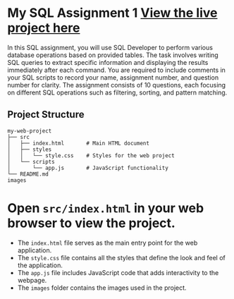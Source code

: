 # My SQL Assignment 1    [View the live project here](https://hjoseph777.github.io/DatabaseSQLAss1/)

In this SQL assignment, you will use SQL Developer to perform various database operations based on provided tables. The task involves writing SQL queries to extract specific information and displaying the results immediately after each command. You are required to include comments in your SQL scripts to record your name, assignment number, and question number for clarity. The assignment consists of 10 questions, each focusing on different SQL operations such as filtering, sorting, and pattern matching. 

## Project Structure

```
my-web-project
├── src
│   ├── index.html       # Main HTML document
│   ├── styles
│   │   └── style.css    # Styles for the web project
│   └── scripts
│       └── app.js       # JavaScript functionality
└── README.md  
images
```



# Open `src/index.html` in your web browser to view the project.



- The `index.html` file serves as the main entry point for the web application.
- The `style.css` file contains all the styles that define the look and feel of the application.
- The `app.js` file includes JavaScript code that adds interactivity to the webpage.
- The `images` folder contains the images used in the project.



